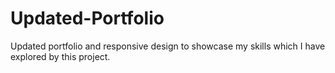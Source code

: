 # Updated-Portfolio
Updated portfolio and responsive design to showcase my skills which I have explored by this project.
